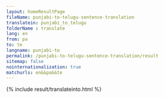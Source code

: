 ```yaml
---
layout: homeResultPage
fileName: punjabi-to-telugu-sentence-translation
translatein: punjabi_to_telugu
folderName : translate
lang: en
from: pa
to: te
langname: punjabi-to
permalink: /punjabi-to-telugu-sentence-translation/result
sitemap: false
nointernationalization: true
matchurls: en&&pa&&te
---
```

{% include result/translateinto.html %}

<script src="/js/result/translation.js" data-foldername="{{page.folderName}}" data-lang="{{page.lang}}"></script>
